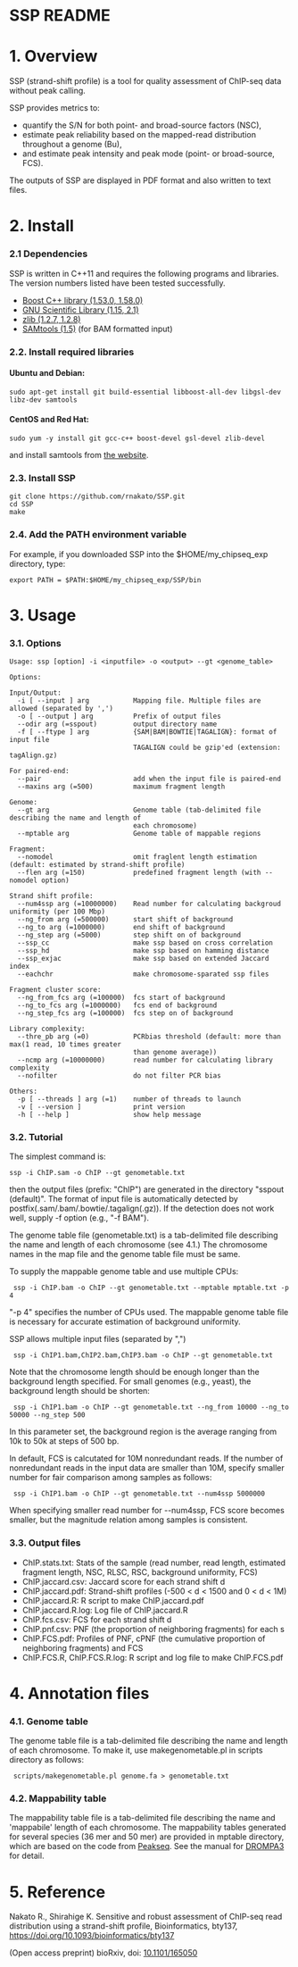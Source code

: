 # SSP README

# 1. Overview
SSP (strand-shift profile) is a tool for quality assessment of ChIP-seq data without peak calling. 


SSP provides metrics to:
- quantify the S/N for both point- and broad-source factors (NSC), 
- estimate peak reliability based on the mapped-read distribution throughout a genome (Bu),
- and estimate peak intensity and peak mode (point- or broad-source, FCS).

The outputs of SSP are displayed in PDF format and also written to text files.

# 2. Install
### 2.1 Dependencies
SSP is written in C++11 and requires the following programs and libraries.
The version numbers listed have been tested successfully. 
* [Boost C++ library (1.53.0, 1.58.0)](http://www.boost.org/)
* [GNU Scientific Library (1.15, 2.1)](http://www.gnu.org/software/gsl/)
* [zlib (1.2.7, 1.2.8)](http://www.zlib.net/)
* [SAMtools (1.5)](http://samtools.sourceforge.net/) (for BAM formatted input)

### 2.2. Install required libraries
#### Ubuntu and Debian:

    sudo apt-get install git build-essential libboost-all-dev libgsl-dev libz-dev samtools
 
#### CentOS and Red Hat:

    sudo yum -y install git gcc-c++ boost-devel gsl-devel zlib-devel
and install samtools from [the website](http://samtools.sourceforge.net/).

### 2.3. Install SSP
    git clone https://github.com/rnakato/SSP.git
    cd SSP
    make

### 2.4. Add the PATH environment variable
For example, if you downloaded SSP into the $HOME/my_chipseq_exp directory, type:

    export PATH = $PATH:$HOME/my_chipseq_exp/SSP/bin

# 3. Usage
### 3.1. Options
    Usage: ssp [option] -i <inputfile> -o <output> --gt <genome_table>

    Options:
    
    Input/Output:
      -i [ --input ] arg           Mapping file. Multiple files are allowed (separated by ',')
      -o [ --output ] arg          Prefix of output files
      --odir arg (=sspout)         output directory name
      -f [ --ftype ] arg           {SAM|BAM|BOWTIE|TAGALIGN}: format of input file
                                   TAGALIGN could be gzip'ed (extension: tagAlign.gz)
    
    For paired-end:
      --pair                       add when the input file is paired-end
      --maxins arg (=500)          maximum fragment length
    
    Genome:
      --gt arg                     Genome table (tab-delimited file describing the name and length of 
                                   each chromosome)
      --mptable arg                Genome table of mappable regions
    
    Fragment:
      --nomodel                    omit fraglent length estimation (default: estimated by strand-shift profile)
      --flen arg (=150)            predefined fragment length (with --nomodel option)
    
    Strand shift profile:
      --num4ssp arg (=10000000)    Read number for calculating backgroud uniformity (per 100 Mbp)
      --ng_from arg (=500000)      start shift of background
      --ng_to arg (=1000000)       end shift of background
      --ng_step arg (=5000)        step shift on of background
      --ssp_cc                     make ssp based on cross correlation
      --ssp_hd                     make ssp based on hamming distance
      --ssp_exjac                  make ssp based on extended Jaccard index
      --eachchr                    make chromosome-sparated ssp files

    Fragment cluster score:
      --ng_from_fcs arg (=100000)  fcs start of background
      --ng_to_fcs arg (=1000000)   fcs end of background
      --ng_step_fcs arg (=100000)  fcs step on of background

    Library complexity:
      --thre_pb arg (=0)           PCRbias threshold (default: more than max(1 read, 10 times greater 
                                   than genome average)) 
      --ncmp arg (=10000000)       read number for calculating library complexity
      --nofilter                   do not filter PCR bias
    
    Others:
      -p [ --threads ] arg (=1)    number of threads to launch
      -v [ --version ]             print version
      -h [ --help ]                show help message



### 3.2. Tutorial
The simplest command is:

    ssp -i ChIP.sam -o ChIP --gt genometable.txt
then the output files (prefix: "ChIP") are generated in the directory "sspout (default)".
The format of input file is automatically detected by postfix(.sam/.bam/.bowtie/.tagalign(.gz)). If the detection does not work well, supply -f option (e.g., "-f BAM").

The genome table file (genometable.txt) is a tab-delimited file describing the name and length of each chromosome (see 4.1.)
The chromosome names in the map file and the genome table file must be same.

To supply the mappable genome table and use multiple CPUs:

     ssp -i ChIP.bam -o ChIP --gt genometable.txt --mptable mptable.txt -p 4
"-p 4" specifies the number of CPUs used. The mappable genome table file is necessary for accurate estimation of background uniformity.


SSP allows multiple input files (separated by ",")

     ssp -i ChIP1.bam,ChIP2.bam,ChIP3.bam -o ChIP --gt genometable.txt 


Note that the chromosome length should be enough longer than the background length specified. For small genomes (e.g., yeast), the background length should be shorten:

     ssp -i ChIP1.bam -o ChIP --gt genometable.txt --ng_from 10000 --ng_to 50000 --ng_step 500
     
In this parameter set, the background region is the average ranging from 10k to 50k at steps of 500 bp.

In default, FCS is calcutated for 10M nonredundant reads. If the number of nonredundant reads in the input data are smaller than 10M, specify smaller number for fair comparison among samples as follows:

     ssp -i ChIP1.bam -o ChIP --gt genometable.txt --num4ssp 5000000

When specifying smaller read number for --num4ssp, FCS score becomes smaller, but the magnitude relation among samples is consistent.

### 3.3. Output files
* ChIP.stats.txt: Stats of the sample (read number, read length, estimated fragment length, NSC, RLSC, RSC, background uniformity, FCS)
* ChIP.jaccard.csv: Jaccard score for each strand shift d
* ChIP.jaccard.pdf: Strand-shift profiles (-500 < d < 1500 and 0 < d < 1M)
* ChIP.jaccard.R: R script to make ChIP.jaccard.pdf
* ChIP.jaccard.R.log: Log file of ChIP.jaccard.R
* ChIP.fcs.csv: FCS for each strand shift d
* ChIP.pnf.csv: PNF (the proportion of neighboring fragments) for each s
* ChIP.FCS.pdf: Profiles of PNF, cPNF (the cumulative proportion of neighboring fragments) and FCS
* ChIP.FCS.R, ChIP.FCS.R.log: R script and log file to make ChIP.FCS.pdf

# 4. Annotation files
### 4.1. Genome table
The genome table file is a tab-delimited file describing the name and length of each chromosome.
To make it, use makegenometable.pl in scripts directory as follows:

     scripts/makegenometable.pl genome.fa > genometable.txt

### 4.2. Mappability table
The mappability table file is a tab-delimited file describing the name and 'mappabile' length of each chromosome.
The mappability tables generated for several species (36 mer and 50 mer) are provided in mptable directory, which are based on the code from [Peakseq](http://info.gersteinlab.org/PeakSeq). See the manual for [DROMPA3](https://github.com/rnakato/DROMPA3) for detail.

# 5. Reference

Nakato R., Shirahige K. Sensitive and robust assessment of ChIP-seq read distribution using a strand-shift profile, Bioinformatics, bty137, https://doi.org/10.1093/bioinformatics/bty137

(Open access preprint) bioRxiv, doi: [10.1101/165050](https://www.biorxiv.org/content/early/2017/09/22/165050)
